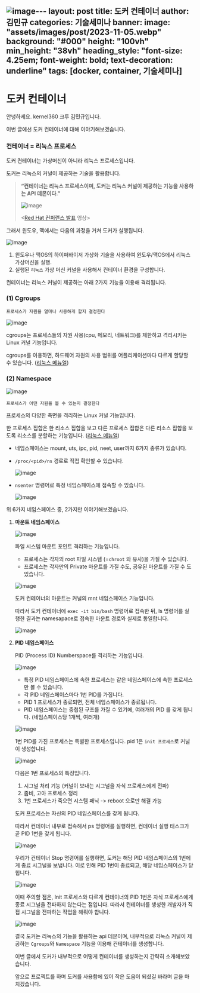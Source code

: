 ![image](https://github.com/user-attachments/assets/2805ae5e-d1b2-4324-b17b-fb9c08ffc380)---
layout: post
title: 도커 컨테이너
author: 김민규
categories: 기술세미나
banner:
  image: "assets/images/post/2023-11-05.webp"
  background: "#000"
  height: "100vh"
  min_height: "38vh"
  heading_style: "font-size: 4.25em; font-weight: bold; text-decoration: underline"
tags: [docker, container, 기술세미나]
---
# 도커 컨테이너

안녕하세요. kernel360 크루 김민규입니다.

이번 글에선 도커 컨테이너에 대해 이야기해보겠습니다.

### 컨테이너 = 리눅스 프로세스

도커 컨테이너는 가상머신이 아니라 리눅스 프로세스입니다.

도커는 리눅스의 커널이 제공하는 기술을 활용합니다. 

> **“컨테이너는 리눅스 프로세스이며, 도커는 리눅스 커널이 제공하는 기능을 사용하는 API 데몬이다.”**
> 
> ![image](https://github.com/user-attachments/assets/8747a956-fca9-4437-bea4-0b03cd55b2a9)
> 
> <[Red Hat 컨퍼런스 발표](https://www.youtube.com/watch?v=KawKGsLR1V8&list=PLRG5QO3z4WLSElnCHCX5TyiJpSU4AV_Hr) 영상>
> 

그래서 윈도우, 맥에서는 다음의 과정을 거쳐 도커가 실행됩니다.

![image](https://github.com/user-attachments/assets/5459535a-f4da-48d2-8b6e-8588136901ab)

1. 윈도우나 맥OS의 하이퍼바이저 가상화 기술을 사용하여 윈도우/맥OS에서 리눅스 가상머신을 실행.
2. 실행된 `리눅스` 가상 머신 커널을 사용해서 컨테이너 환경을 구성합니다.

컨테이너는 리눅스 커널이 제공하는 아래 2가지 기능을 이용해 격리됩니다.

### (1) Cgroups

`프로세스가 자원을 얼마나 사용하게 할지 결정한다` 

![image](https://github.com/user-attachments/assets/a4fe79be-6d94-4365-b8c3-edd8ed19c492)

cgroups는 프로세스들의 자원 사용(cpu, 메모리, 네트워크)를 제한하고 격리시키는 Linux 커널 기능입니다. 

cgroups를 이용하면, 하드웨어 자원의 사용 범위를 어플리케이션마다 다르게 할당할 수 있습니다. ([리눅스 메뉴얼](https://man7.org/linux/man-pages/man7/cgroups.7.html))

### (2) Namespace

![image](https://github.com/user-attachments/assets/27c86b43-c891-4bfc-ba2b-8e906c30b59a)

`프로세스가 어떤 자원을 볼 수 있는지 결정한다`

프로세스의 다양한 측면을 격리하는 Linux 커널 기능입니다.

한 프로세스 집합은 한 리소스 집합을 보고 다른 프로세스 집합은 다른 리소스 집합을 보도록 리소스를 분할하는 기능입니다. ([리눅스 메뉴얼](https://man7.org/linux/man-pages/man7/namespaces.7.html))

- 네임스페이스는 mount, uts, ipc, pid, neet, user까지 6가지 종류가 있습니다.
- `/proc/<pid>/ns` 경로로 직접 확인할 수 있습니다.
    
    ![image](https://github.com/user-attachments/assets/0468641b-9ff2-4965-a5b9-89c5486be482)

- `nsenter` 명령어로 특정 네임스페이스에 접속할 수 있습니다.
    
   ![image](https://github.com/user-attachments/assets/a54e29bf-5a97-428f-a847-ef0fa594e1bc)

위 6가지 네임스페이스 중, 2가지만 이야기해보겠습니다.

1. **마운트 네임스페이스**
    
    ![image](https://github.com/user-attachments/assets/cfec72e3-873a-4401-89fe-b6d8df2a7a7a)

    파일 시스템 마운트 포인트 격리하는 기능입니다.
    
    - 프로세스는 각자의 root 파일 시스템 (=`chroot` 와 유사)을 가질 수 있습니다.
    - 프로세스는 각자만의 Private 마운트를 가질 수도, 공유된 마운트를 가질 수 도 있습니다.
    
    ![image](https://github.com/user-attachments/assets/fce02803-989a-48ee-b3da-43c9159e5f9f)

    도커 컨테이너의 마운트는 커널의 mnt 네임스페이스 기능입니다.
    
    따라서 도커 컨테이너에 `exec -it bin/bash`  명령어로 접속한 뒤, ls 명령어를 실행한 결과는 namesapace로 접속한 마운트 경로와 실제로 동일합니다.
    
    ![image](https://github.com/user-attachments/assets/34df360c-8616-49aa-9ecd-9445bf14b043)

2. **PID 네임스페이스**
    
    PID (Process ID) Numberspace를 격리하는 기능입니다.
    
    ![image](https://github.com/user-attachments/assets/834b72dc-5ca1-42d1-aabb-004446bca50b)

    - 특정 PID 네임스페이스에 속한 프로세스는 같은 네임스페이스에 속한 프로세스만 볼 수 있습니다.
    - 각 PID 네임스페이스마다 1번 PID를 가집니다.
    - PID 1 프로세스가 종료되면, 전체 네임스페이스가 종료됩니다.
    - PID 네임스페이스는 중첩된 구조를 가질 수 있기에, 여러개의 PID 를 갖게 됩니다. (네임스페이스당 1개씩, 여러개)
        
    ![image](https://github.com/user-attachments/assets/bb1eceb4-40ff-4087-9201-29247a6353bd)
  
    1번 PID를 가진 프로세스는 특별한 프로세스입니다. pid 1은 `init 프로세스`로 커널이 생성합니다.
    
    ![image](https://github.com/user-attachments/assets/e8530598-7b32-47f1-a668-893cc0432b5b)

    다음은 1번 프로세스의 특징입니다.
    
    1. 시그널 처리 기능 (커널이 보내는 시그널을 자식 프로세스에게 전파)
    2. 좀비, 고아 프로세스 정리
    3. 1번 프로세스가 죽으면 시스템 패닉 -> reboot 으로만 해결 가능
    
    도커 프로세스는 자신의 PID 네임스페이스를 갖게 됩니다.
    
    따라서 컨테이너 내부로 접속해서 ps 명령어를 실행하면, 컨테이너 실행 태스크가 곧 PID 1번을 갖게 됩니다.
    
    ![image](https://github.com/user-attachments/assets/76364268-76de-4770-9055-a029fdc62710)

    우리가 컨테이너 Stop 명령어를 실행하면, 도커는 해당 PID 네임스페이스의 1번에게 종료 시그널을 보냅니다. 이로 인해 PID 1번이 종료되고, 해당 네임스페이스가 닫힙니다.
    
    ![image](https://github.com/user-attachments/assets/b882a0c4-5830-4178-b62b-d78b836daa8b)

    이때 주의할 점은, Init 프로세스와 다르게 컨테이너의 PID 1번은 자식 프로세스에게 종료 시그널을 전파하지 않는다는 점입니다. 따라서 컨테이너를 생성한 개발자가 직접 시그널을 전파하는 작업을 해줘야 합니다.
    
    ![image](https://github.com/user-attachments/assets/e0f57b40-0b9e-4553-8272-6d437b95f4f5)

    결국 도커는 리눅스의 기능을 활용하는 api 데몬이며, 내부적으로 리눅스 커널이 제공하는 `Cgroups`와 `Namespace` 기능을 이용해 컨테이너를 생성합니다.
    
    이번 글에서 도커가 내부적으로 어떻게 컨테이너를 생성하는지 간략히 소개해보았습니다.
    
    앞으로 프로젝트를 하며 도커를 사용함에 있어 작은 도움이 되셨길 바라며 글을 마치겠습니다.
